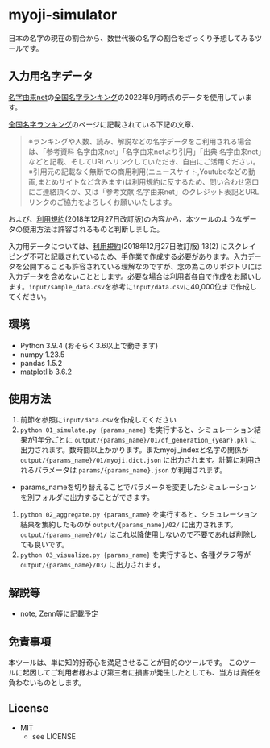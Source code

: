 myoji-simulator
=================

日本の名字の現在の割合から、数世代後の名字の割合をざっくり予想してみるツールです。


## 入力用名字データ

[名字由来net](https://myoji-yurai.net/)の[全国名字ランキング](https://myoji-yurai.net/prefectureRanking.htm)の2022年9月時点のデータを使用しています。

[全国名字ランキング](https://myoji-yurai.net/prefectureRanking.htm)のページに記載されている下記の文章、

> ※ランキングや人数、読み、解説などの名字データをご利用される場合は、「参考資料 名字由来net」「名字由来netより引用」「出典 名字由来net」などと記載、そしてURLへリンクしていただき、自由にご活用ください。
> ※引用元の記載なく無断での商用利用(ニュースサイト,Youtubeなどの動画,まとめサイトなど含みます)は利用規約に反するため、問い合わせ窓口にご連絡頂くか、又は「参考文献 名字由来net」のクレジット表記とURLリンクのご協力をよろしくお願いいたします。

および、[利用規約](https://myoji-yurai.net/terms.htm)(2018年12月27日改訂版)の内容から、本ツールのようなデータの使用方法は許容されるものと判断しました。

入力用データについては、[利用規約](https://myoji-yurai.net/terms.htm)(2018年12月27日改訂版) 13(2) にスクレイピング不可と記載されているため、手作業で作成する必要があります。入力データを公開することも許容されている理解なのですが、念の為このリポジトリには入力データを含めないこととします。必要な場合は利用者各自で作成をお願いします。`input/sample_data.csv`を参考に`input/data.csv`に40,000位まで作成してください。

## 環境

* Python 3.9.4 (おそらく3.6以上で動きます)
* numpy 1.23.5
* pandas 1.5.2
* matplotlib 3.6.2

## 使用方法

1. 前節を参照に`input/data.csv`を作成してください
2. `python 01_simulate.py {params_name}` を実行すると、シミュレーション結果が1年分ごとに `output/{params_name}/01/df_generation_{year}.pkl` に出力されます。数時間以上かかります。またmyoji_indexと名字の関係が `output/{params_name}/01/myoji.dict.json` に出力されます。計算に利用されるパラメータは `params/{params_name}.json` が利用されます。
  - params_nameを切り替えることでパラメータを変更したシミュレーションを別フォルダに出力することができます。
1. `python 02_aggregate.py {params_name}` を実行すると、シミュレーション結果を集約したものが `output/{params_name}/02/` に出力されます。`output/{params_name}/01/` はこれ以降使用しないので不要であれば削除しても良いです。
2. `python 03_visualize.py {params_name}` を実行すると、各種グラフ等が `output/{params_name}/03/` に出力されます。


## 解説等

* [note](https://note.com/m_cre), [Zenn](https://zenn.dev/m_cre)等に記載予定

## 免責事項

本ツールは、単に知的好奇心を満足させることが目的のツールです。
このツールに起因してご利用者様および第三者に損害が発生したとしても、当方は責任を負わないものとします。

## License

- MIT
  - see LICENSE
